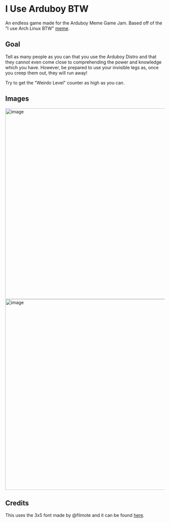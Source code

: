 # I Use Arduboy BTW
An endless game made for the Arduboy Meme Game Jam. Based off of the "I use Arch Linux BTW" [meme](https://knowyourmeme.com/memes/btw-i-use-arch).

## Goal
Tell as many people as you can that you use the Arduboy Distro and that they cannot even come close to comprehending the power and knowledge which you have. 
However, be prepared to use your invisible legs as, once you creep them out, they will run away!

Try to get the "Weirdo Level" counter as high as you can.

## Images

<img width="600" alt="image" src="https://github.com/omrawaley/I-Use-Arduboy-BTW/assets/133281331/43a7deaa-c06d-473f-ac61-ba910d7bc556">

<img width="600" alt="image" src="https://github.com/omrawaley/I-Use-Arduboy-BTW/assets/133281331/e4d5d21d-4006-48f4-b553-1d310d0306b0">

## Credits
This uses the 3x5 font made by @filmote and it can be found [here](https://github.com/filmote/Font3x5).
